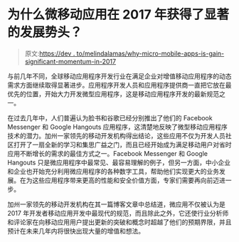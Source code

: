 # 为什么微移动应用在 2017 年获得了显著的发展势头？

> 原文:[https://dev . to/melindalamas/why-micro-mobile-apps-is-gain-significant-momentum-in-2017](https://dev.to/melindalamas/why-micro-mobile-apps-are-gaining-significant-momentum-in-2017)

与前几年不同，全球移动应用程序开发行业在满足企业对增值移动应用程序的动态需求方面继续取得显著进步。应用程序开发人员和应用程序提供商一直把它放在最优先的位置，开始大力开发微型应用程序，这是移动应用程序开发的最新规范之一。

在过去几年中，人们普遍认为脸书和谷歌已经分别推出了他们的 Facebook Messenger 和 Google Hangouts 应用程序，这清楚地反映了微型移动应用程序技术的潜力。加州一家领先的移动开发机构得出结论，这些应用不仅为开发人员社区打开了一扇全新的学习和集思广益之门，而且已经开始成为满足移动用户对省时应用不断增长的需求的最佳方式之一。Facebook Messenger 和 Google Hangouts 只是微应用程序中最常见、最容易理解的例子，但另一方面，中小企业和企业也开始充分利用微应用程序的各种数字工具，帮助他们实现更大的业务发展。在为这些应用程序带来更高的性能和安全价值方面，专家们需要再向前迈进一步。

加州一家领先的移动开发机构在其一篇博客文章中总结道，微应用不仅被认为是 2017 年开发者移动应用开发中最现代的规范，而且除此之外，它还使行业分析师和评论家在向移动应用用户提出更新的突破和概念时超越了他们的预期界限，并且预计在未来几年内将很快出现大量的增值和想法。